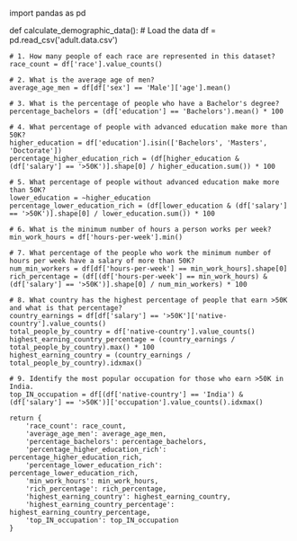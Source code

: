 import pandas as pd

def calculate_demographic_data():
    # Load the data
    df = pd.read_csv('adult.data.csv')

    # 1. How many people of each race are represented in this dataset?
    race_count = df['race'].value_counts()

    # 2. What is the average age of men?
    average_age_men = df[df['sex'] == 'Male']['age'].mean()

    # 3. What is the percentage of people who have a Bachelor's degree?
    percentage_bachelors = (df['education'] == 'Bachelors').mean() * 100

    # 4. What percentage of people with advanced education make more than 50K?
    higher_education = df['education'].isin(['Bachelors', 'Masters', 'Doctorate'])
    percentage_higher_education_rich = (df[higher_education & (df['salary'] == '>50K')].shape[0] / higher_education.sum()) * 100

    # 5. What percentage of people without advanced education make more than 50K?
    lower_education = ~higher_education
    percentage_lower_education_rich = (df[lower_education & (df['salary'] == '>50K')].shape[0] / lower_education.sum()) * 100

    # 6. What is the minimum number of hours a person works per week?
    min_work_hours = df['hours-per-week'].min()

    # 7. What percentage of the people who work the minimum number of hours per week have a salary of more than 50K?
    num_min_workers = df[df['hours-per-week'] == min_work_hours].shape[0]
    rich_percentage = (df[(df['hours-per-week'] == min_work_hours) & (df['salary'] == '>50K')].shape[0] / num_min_workers) * 100

    # 8. What country has the highest percentage of people that earn >50K and what is that percentage?
    country_earnings = df[df['salary'] == '>50K']['native-country'].value_counts()
    total_people_by_country = df['native-country'].value_counts()
    highest_earning_country_percentage = (country_earnings / total_people_by_country).max() * 100
    highest_earning_country = (country_earnings / total_people_by_country).idxmax()

    # 9. Identify the most popular occupation for those who earn >50K in India.
    top_IN_occupation = df[(df['native-country'] == 'India') & (df['salary'] == '>50K')]['occupation'].value_counts().idxmax()

    return {
        'race_count': race_count,
        'average_age_men': average_age_men,
        'percentage_bachelors': percentage_bachelors,
        'percentage_higher_education_rich': percentage_higher_education_rich,
        'percentage_lower_education_rich': percentage_lower_education_rich,
        'min_work_hours': min_work_hours,
        'rich_percentage': rich_percentage,
        'highest_earning_country': highest_earning_country,
        'highest_earning_country_percentage': highest_earning_country_percentage,
        'top_IN_occupation': top_IN_occupation
    }
